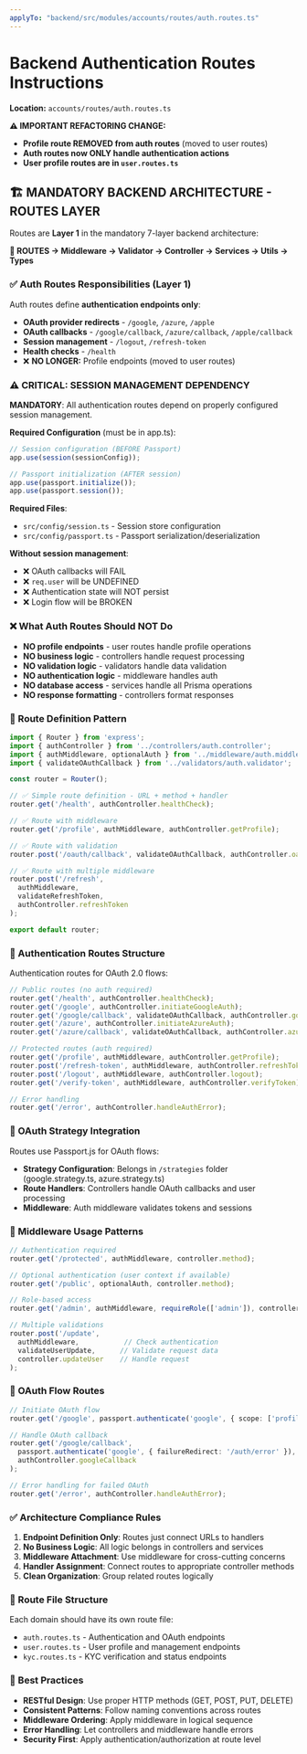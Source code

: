 ```yaml
---
applyTo: "backend/src/modules/accounts/routes/auth.routes.ts"
---
```


# Backend Authentication Routes Instructions

**Location:** `accounts/routes/auth.routes.ts`

**⚠️ IMPORTANT REFACTORING CHANGE:**
- **Profile route REMOVED from auth routes** (moved to user routes)
- **Auth routes now ONLY handle authentication actions**
- **User profile routes are in `user.routes.ts`**

## 🏗️ MANDATORY BACKEND ARCHITECTURE - ROUTES LAYER

Routes are **Layer 1** in the mandatory 7-layer backend architecture:

**🎯 ROUTES → Middleware → Validator → Controller → Services → Utils → Types**

### ✅ Auth Routes Responsibilities (Layer 1)

Auth routes define **authentication endpoints only**:

- **OAuth provider redirects** - `/google`, `/azure`, `/apple`
- **OAuth callbacks** - `/google/callback`, `/azure/callback`, `/apple/callback`
- **Session management** - `/logout`, `/refresh-token`
- **Health checks** - `/health`
- ❌ **NO LONGER:** Profile endpoints (moved to user routes)

### ⚠️ CRITICAL: SESSION MANAGEMENT DEPENDENCY

**MANDATORY**: All authentication routes depend on properly configured session management.

**Required Configuration** (must be in app.ts):
```typescript
// Session configuration (BEFORE Passport)
app.use(session(sessionConfig));

// Passport initialization (AFTER session)
app.use(passport.initialize());
app.use(passport.session());
```

**Required Files**:
- `src/config/session.ts` - Session store configuration
- `src/config/passport.ts` - Passport serialization/deserialization

**Without session management**:
- ❌ OAuth callbacks will FAIL
- ❌ `req.user` will be UNDEFINED
- ❌ Authentication state will NOT persist
- ❌ Login flow will be BROKEN

### ❌ What Auth Routes Should NOT Do

- **NO profile endpoints** - user routes handle profile operations
- **NO business logic** - controllers handle request processing
- **NO validation logic** - validators handle data validation
- **NO authentication logic** - middleware handles auth
- **NO database access** - services handle all Prisma operations
- **NO response formatting** - controllers format responses

### 🔄 Route Definition Pattern

```typescript
import { Router } from 'express';
import { authController } from '../controllers/auth.controller';
import { authMiddleware, optionalAuth } from '../middleware/auth.middleware';
import { validateOAuthCallback } from '../validators/auth.validator';

const router = Router();

// ✅ Simple route definition - URL + method + handler
router.get('/health', authController.healthCheck);

// ✅ Route with middleware
router.get('/profile', authMiddleware, authController.getProfile);

// ✅ Route with validation
router.post('/oauth/callback', validateOAuthCallback, authController.oauthCallback);

// ✅ Route with multiple middleware
router.post('/refresh', 
  authMiddleware, 
  validateRefreshToken, 
  authController.refreshToken
);

export default router;
```

### 📌 Authentication Routes Structure

Authentication routes for OAuth 2.0 flows:

```typescript
// Public routes (no auth required)
router.get('/health', authController.healthCheck);
router.get('/google', authController.initiateGoogleAuth);
router.get('/google/callback', validateOAuthCallback, authController.googleCallback);
router.get('/azure', authController.initiateAzureAuth);
router.get('/azure/callback', validateOAuthCallback, authController.azureCallback);

// Protected routes (auth required)
router.get('/profile', authMiddleware, authController.getProfile);
router.post('/refresh-token', authMiddleware, authController.refreshToken);
router.post('/logout', authMiddleware, authController.logout);
router.get('/verify-token', authMiddleware, authController.verifyToken);

// Error handling
router.get('/error', authController.handleAuthError);
```

### 🔐 OAuth Strategy Integration

Routes use Passport.js for OAuth flows:

- **Strategy Configuration**: Belongs in `/strategies` folder (google.strategy.ts, azure.strategy.ts)
- **Route Handlers**: Controllers handle OAuth callbacks and user processing
- **Middleware**: Auth middleware validates tokens and sessions

### 🚨 Middleware Usage Patterns

```typescript
// Authentication required
router.get('/protected', authMiddleware, controller.method);

// Optional authentication (user context if available)
router.get('/public', optionalAuth, controller.method);

// Role-based access
router.get('/admin', authMiddleware, requireRole(['admin']), controller.method);

// Multiple validations
router.post('/update', 
  authMiddleware,           // Check authentication
  validateUserUpdate,      // Validate request data
  controller.updateUser    // Handle request
);
```

### 🔄 OAuth Flow Routes

```typescript
// Initiate OAuth flow
router.get('/google', passport.authenticate('google', { scope: ['profile', 'email'] }));

// Handle OAuth callback
router.get('/google/callback', 
  passport.authenticate('google', { failureRedirect: '/auth/error' }),
  authController.googleCallback
);

// Error handling for failed OAuth
router.get('/error', authController.handleAuthError);
```

### ✅ Architecture Compliance Rules

1. **Endpoint Definition Only**: Routes just connect URLs to handlers
2. **No Business Logic**: All logic belongs in controllers and services
3. **Middleware Attachment**: Use middleware for cross-cutting concerns
4. **Handler Assignment**: Connect routes to appropriate controller methods
5. **Clean Organization**: Group related routes logically

### 📁 Route File Structure

Each domain should have its own route file:

- `auth.routes.ts` - Authentication and OAuth endpoints
- `user.routes.ts` - User profile and management endpoints
- `kyc.routes.ts` - KYC verification and status endpoints

### 🧪 Best Practices

- **RESTful Design**: Use proper HTTP methods (GET, POST, PUT, DELETE)
- **Consistent Patterns**: Follow naming conventions across routes  
- **Middleware Ordering**: Apply middleware in logical sequence
- **Error Handling**: Let controllers and middleware handle errors
- **Security First**: Apply authentication/authorization at route level
